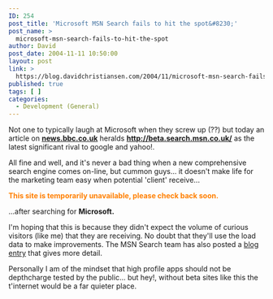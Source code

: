 ```yaml
---
ID: 254
post_title: 'Microsoft MSN Search fails to hit the spot&#8230;'
post_name: >
  microsoft-msn-search-fails-to-hit-the-spot
author: David
post_date: 2004-11-11 10:50:00
layout: post
link: >
  https://blog.davidchristiansen.com/2004/11/microsoft-msn-search-fails-to-hit-the-spot/
published: true
tags: [ ]
categories:
  - Development (General)
---
```

<p>Not one to typically laugh at Microsoft when they screw up (??) but today an article on <a href="http://news.bbc.co.uk/" target="_blank"><strong>news.bbc.co.uk</strong></a>&nbsp;heralds <a href="http://beta.search.msn.co.uk/"><strong>http://beta.search.msn.co.uk/</strong></a>&nbsp;as the latest significant rival to google and yahoo!.</p>
<p>All fine and well, and it's never a bad thing when a new comprehensive search engine comes on-line, but cummon guys... it doesn't make life for the marketing team easy when potential 'client' receive...</p>
<p><font color="#ff7f00"><strong>This site is temporarily unavailable, please check back soon.</strong></font></p>
<p>...after searching for <strong>Microsoft.</strong></p>
<p>I'm hoping that this is because they didn't expect the volume of curious visitors&nbsp;(like me) that they are&nbsp;receiving. No doubt that they'll use the load data to make improvements. The MSN Search team has also posted a <a href="http://blogs.msdn.com/msnsearch/archive/2004/11/11/255560.aspx">blog entry</a> that gives more detail.<img height="1" src="http://blogs.msdn.com/mswanson/aggbug/255635.aspx" width="1"><br></p>
<p>Personally I am of the mindset that high profile apps should not be depthcharge tested by the public... but hey!, without beta sites like this the t'internet would be a far quieter place.</p>